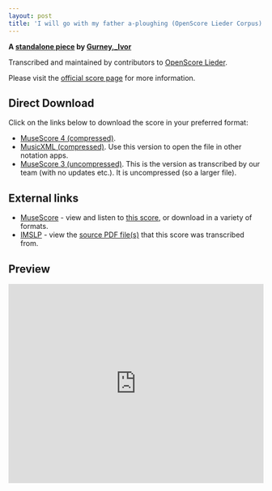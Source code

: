 ```yaml
---
layout: post
title: 'I will go with my father a-ploughing (OpenScore Lieder Corpus)'
---
```


__A [standalone piece](https://fourscoreandmore.org/openscore/lieder/Gurney,_Ivor/_/) by [Gurney,_Ivor](https://fourscoreandmore.org/openscore/lieder/Gurney,_Ivor)__

Transcribed and maintained by contributors to [OpenScore Lieder].

Please visit the [official score page] for more information.

[official score page]: https://musescore.com/openscore-lieder-corpus/scores/6466145
[OpenScore Lieder]: https://musescore.com/openscore-lieder-corpus

## Direct Download

Click on the links below to download the score in your preferred format:
- [MuseScore 4 (compressed)](https://fourscoreandmore.org/openscore/lieder/Gurney,_Ivor/_/I_will_go_with_my_father_a-ploughing.mscz).
- [MusicXML (compressed)](https://fourscoreandmore.org/openscore/lieder/Gurney,_Ivor/_/I_will_go_with_my_father_a-ploughing.mxl). Use this version to open the file in other notation apps.
- [MuseScore 3 (uncompressed)](https://raw.githubusercontent.com/OpenScore/Lieder/refs/heads/main/scores/Gurney,_Ivor/_/I_will_go_with_my_father_a-ploughing/lc6466145.mscx). This is the version as transcribed by our team (with no updates etc.). It is uncompressed (so a larger file).

## External links

- [MuseScore] - view and listen to [this score][MuseScore], or download in a variety of formats.
- [IMSLP] - view the [source PDF file(s)][IMSLP] that this score was transcribed from.

[MuseScore]: https://musescore.com/score/6466145
[IMSLP]: https://imslp.org/wiki/Special:ReverseLookup/89026

## Preview

<iframe width="100%" height="394" src="https://musescore.com/openscore-lieder-corpus/scores/6466145/embed" frameborder="0" allowfullscreen allow="autoplay; fullscreen"></iframe>
